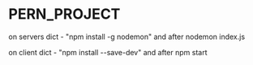 # PERN_PROJECT

on servers dict - "npm install -g nodemon" and after nodemon index.js

on client dict - "npm install --save-dev" and after npm start 
